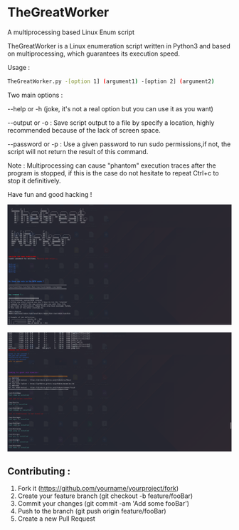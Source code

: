 # TheGreatWorker
A multiprocessing based Linux Enum script

TheGreatWorker is a Linux enumeration script written in Python3 and based on multiprocessing, which guarantees its execution speed.

Usage :
```sh
TheGreatWorker.py -[option 1] (argument1) -[option 2] (argument2)
```

Two main options :

--help or -h (joke, it's not a real option but you can use it as you want)

--output or -o : Save script output to a file by specify a location, highly recommended because of the lack of screen space.

--password or -p : Use a given password to run sudo permissions,if not, the script will not return the result of this command.


Note : Multiprocessing can cause "phantom" execution traces after the program is stopped, if this is the case do not hesitate to repeat Ctrl+c to stop it definitively.


Have fun and good hacking !

![alt text](https://raw.githubusercontent.com/matthieu-hackwitharts/TheGreatWorker/main/capture1.png)

![alt text](https://raw.githubusercontent.com/matthieu-hackwitharts/TheGreatWorker/main/capture2.png)



## Contributing : 

1. Fork it (https://github.com/yourname/yourproject/fork)
2. Create your feature branch (git checkout -b feature/fooBar)
3. Commit your changes (git commit -am 'Add some fooBar')
4. Push to the branch (git push origin feature/fooBar)
5. Create a new Pull Request
